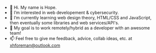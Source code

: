 - 👋 Hi. My name is Hope.
- 👀 I’m interested in web developement & cybersecurity.
- 🌱 I’m currently learning web design theory, HTML/CSS and JavaScript, then eventually some libraries and web services/API's.
- 💞️ My goal is to work remotely/hybrid as a developer with an awesome team!
- 📫 Feel free to give me feedback, advice, collab ideas, etc. at xhforeman@outlook.com

<!---
hopeforeman/hopeforeman is a ✨ special ✨ repository because its `README.md` (this file) appears on your GitHub profile.
You can click the Preview link to take a look at your changes.
--->
